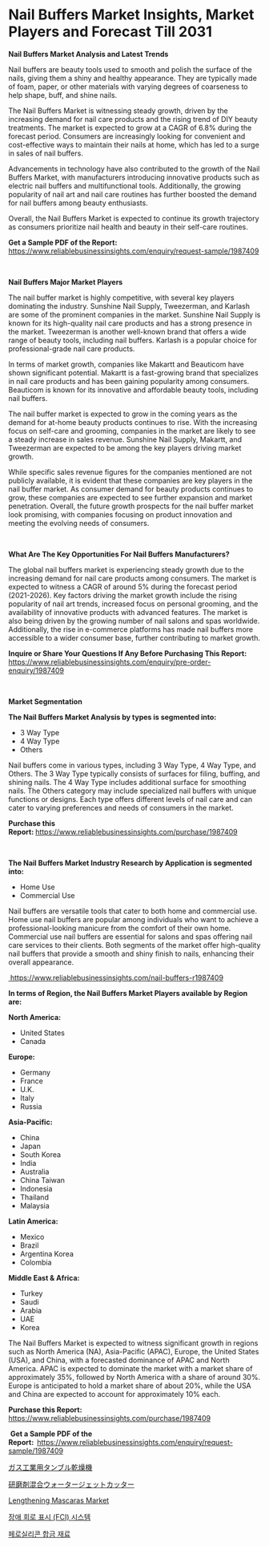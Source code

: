 <p><h1>Nail Buffers Market Insights, Market Players and Forecast Till 2031</h1></p><p><strong>Nail Buffers Market Analysis and Latest Trends</strong></p>
<p><p>Nail buffers are beauty tools used to smooth and polish the surface of the nails, giving them a shiny and healthy appearance. They are typically made of foam, paper, or other materials with varying degrees of coarseness to help shape, buff, and shine nails.</p><p>The Nail Buffers Market is witnessing steady growth, driven by the increasing demand for nail care products and the rising trend of DIY beauty treatments. The market is expected to grow at a CAGR of 6.8% during the forecast period. Consumers are increasingly looking for convenient and cost-effective ways to maintain their nails at home, which has led to a surge in sales of nail buffers.</p><p>Advancements in technology have also contributed to the growth of the Nail Buffers Market, with manufacturers introducing innovative products such as electric nail buffers and multifunctional tools. Additionally, the growing popularity of nail art and nail care routines has further boosted the demand for nail buffers among beauty enthusiasts.</p><p>Overall, the Nail Buffers Market is expected to continue its growth trajectory as consumers prioritize nail health and beauty in their self-care routines.</p></p>
<p><strong>Get a Sample PDF of the Report:&nbsp;</strong> <a href="https://www.reliablebusinessinsights.com/enquiry/request-sample/1987409">https://www.reliablebusinessinsights.com/enquiry/request-sample/1987409</a></p>
<p>&nbsp;</p>
<p><strong>Nail Buffers Major Market Players</strong></p>
<p><p>The nail buffer market is highly competitive, with several key players dominating the industry. Sunshine Nail Supply, Tweezerman, and Karlash are some of the prominent companies in the market. Sunshine Nail Supply is known for its high-quality nail care products and has a strong presence in the market. Tweezerman is another well-known brand that offers a wide range of beauty tools, including nail buffers. Karlash is a popular choice for professional-grade nail care products.</p><p>In terms of market growth, companies like Makartt and Beauticom have shown significant potential. Makartt is a fast-growing brand that specializes in nail care products and has been gaining popularity among consumers. Beauticom is known for its innovative and affordable beauty tools, including nail buffers.</p><p>The nail buffer market is expected to grow in the coming years as the demand for at-home beauty products continues to rise. With the increasing focus on self-care and grooming, companies in the market are likely to see a steady increase in sales revenue. Sunshine Nail Supply, Makartt, and Tweezerman are expected to be among the key players driving market growth.</p><p>While specific sales revenue figures for the companies mentioned are not publicly available, it is evident that these companies are key players in the nail buffer market. As consumer demand for beauty products continues to grow, these companies are expected to see further expansion and market penetration. Overall, the future growth prospects for the nail buffer market look promising, with companies focusing on product innovation and meeting the evolving needs of consumers.</p></p>
<p>&nbsp;</p>
<p><strong>What Are The Key Opportunities For Nail Buffers Manufacturers?</strong></p>
<p><p>The global nail buffers market is experiencing steady growth due to the increasing demand for nail care products among consumers. The market is expected to witness a CAGR of around 5% during the forecast period (2021-2026). Key factors driving the market growth include the rising popularity of nail art trends, increased focus on personal grooming, and the availability of innovative products with advanced features. The market is also being driven by the growing number of nail salons and spas worldwide. Additionally, the rise in e-commerce platforms has made nail buffers more accessible to a wider consumer base, further contributing to market growth.</p></p>
<p><strong>Inquire or Share Your Questions If Any Before Purchasing This Report:</strong> <a href="https://www.reliablebusinessinsights.com/enquiry/pre-order-enquiry/1987409">https://www.reliablebusinessinsights.com/enquiry/pre-order-enquiry/1987409</a></p>
<p>&nbsp;</p>
<p><strong>Market Segmentation</strong></p>
<p><strong>The Nail Buffers Market Analysis by types is segmented into:</strong></p>
<p><ul><li>3 Way Type</li><li>4 Way Type</li><li>Others</li></ul></p>
<p><p>Nail buffers come in various types, including 3 Way Type, 4 Way Type, and Others. The 3 Way Type typically consists of surfaces for filing, buffing, and shining nails. The 4 Way Type includes additional surface for smoothing nails. The Others category may include specialized nail buffers with unique functions or designs. Each type offers different levels of nail care and can cater to varying preferences and needs of consumers in the market.</p></p>
<p><strong>Purchase this Report:&nbsp;</strong><a href="https://www.reliablebusinessinsights.com/purchase/1987409">https://www.reliablebusinessinsights.com/purchase/1987409</a></p>
<p>&nbsp;</p>
<p><strong>The Nail Buffers Market Industry Research by Application is segmented into:</strong></p>
<p><ul><li>Home Use</li><li>Commercial Use</li></ul></p>
<p><p>Nail buffers are versatile tools that cater to both home and commercial use. Home use nail buffers are popular among individuals who want to achieve a professional-looking manicure from the comfort of their own home. Commercial use nail buffers are essential for salons and spas offering nail care services to their clients. Both segments of the market offer high-quality nail buffers that provide a smooth and shiny finish to nails, enhancing their overall appearance.</p></p>
<p><a href="https://www.reliablebusinessinsights.com/nail-buffers-r1987409">&nbsp;https://www.reliablebusinessinsights.com/nail-buffers-r1987409</a></p>
<p><strong>In terms of Region, the Nail Buffers Market Players available by Region are:</strong></p>
<p>
    <p> <strong> North America: </strong>
        <ul>
            <li>United States</li>
            <li>Canada</li>
        </ul>
        </p> 
    <p> <strong> Europe: </strong>
        <ul>
            <li>Germany</li>
            <li>France</li>
            <li>U.K.</li>
            <li>Italy</li>
            <li>Russia</li>
        </ul>
        </p> 
    <p> <strong> Asia-Pacific: </strong>
        <ul>
            <li>China</li>
            <li>Japan</li>
            <li>South Korea</li>
            <li>India</li>
            <li>Australia</li>
            <li>China Taiwan</li>
            <li>Indonesia</li>
            <li>Thailand</li>
            <li>Malaysia</li>
        </ul>
        </p> 
    <p> <strong> Latin America: </strong>
        <ul>
            <li>Mexico</li>
            <li>Brazil</li>
            <li>Argentina Korea</li>
            <li>Colombia</li>
        </ul>
        </p> 
    <p> <strong> Middle East & Africa: </strong>
        <ul>
            <li>Turkey</li>
            <li>Saudi</li>
            <li>Arabia</li>
            <li>UAE</li>
            <li>Korea</li>
        </ul>
    </p>
    </p>
<p><p>The Nail Buffers Market is expected to witness significant growth in regions such as North America (NA), Asia-Pacific (APAC), Europe, the United States (USA), and China, with a forecasted dominance of APAC and North America. APAC is expected to dominate the market with a market share of approximately 35%, followed by North America with a share of around 30%. Europe is anticipated to hold a market share of about 20%, while the USA and China are expected to account for approximately 10% each.</p></p>
<p><strong>Purchase this Report: </strong><a href="https://www.reliablebusinessinsights.com/purchase/1987409">https://www.reliablebusinessinsights.com/purchase/1987409</a></p>
<p>&nbsp;<strong>Get a Sample PDF of the Report:&nbsp;&nbsp;</strong><a href="https://www.reliablebusinessinsights.com/enquiry/request-sample/1987409">https://www.reliablebusinessinsights.com/enquiry/request-sample/1987409</a></p>
<p><strong></strong></p>
<p><p><a href="https://github.com/RaeJenkins1952/Market-Research-Report-List-1/blob/main/7043192142780.md">ガス工業用タンブル乾燥機</a></p><p><a href="https://github.com/TysonKub/Market-Research-Report-List-1/blob/main/5477835142781.md">研磨剤混合ウォータージェットカッター</a></p><p><a href="https://github.com/gladysalidde/Market-Research-Report-List-1/blob/main/lengthening-mascaras-market.md">Lengthening Mascaras Market</a></p><p><a href="https://github.com/puputanisa684/Market-Research-Report-List-1/blob/main/7830518150538.md">장애 회로 표시 (FCI) 시스템</a></p><p><a href="https://github.com/bossladyaries0/Market-Research-Report-List-1/blob/main/7992663150539.md">페로실리콘 합금 재료</a></p></p>